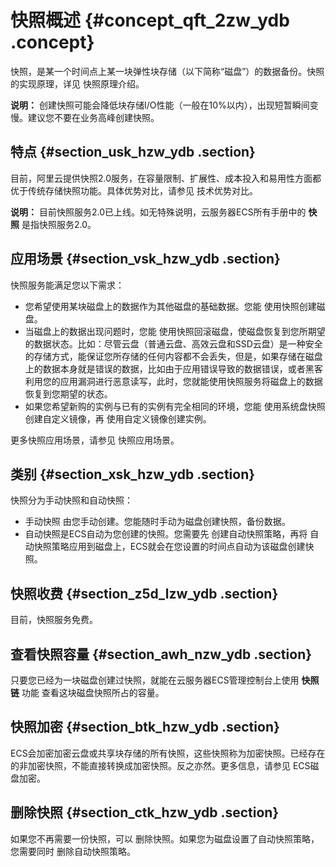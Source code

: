 # 快照概述 {#concept_qft_2zw_ydb .concept}

快照，是某一个时间点上某一块弹性块存储（以下简称“磁盘”）的数据备份。快照的实现原理，详见 快照原理介绍。

**说明：** 创建快照可能会降低块存储I/O性能（一般在10%以内），出现短暂瞬间变慢。建议您不要在业务高峰创建快照。

## 特点 {#section_usk_hzw_ydb .section}

目前，阿里云提供快照2.0服务，在容量限制、扩展性、成本投入和易用性方面都优于传统存储快照功能。具体优势对比，请参见 技术优势对比。

**说明：** 目前快照服务2.0已上线。如无特殊说明，云服务器ECS所有手册中的 **快照** 是指快照服务2.0。

## 应用场景 {#section_vsk_hzw_ydb .section}

快照服务能满足您以下需求：

-   您希望使用某块磁盘上的数据作为其他磁盘的基础数据。您能 使用快照创建磁盘。
-   当磁盘上的数据出现问题时，您能 使用快照回滚磁盘，使磁盘恢复到您所期望的数据状态。比如：尽管云盘（普通云盘、高效云盘和SSD云盘）是一种安全的存储方式，能保证您所存储的任何内容都不会丢失，但是，如果存储在磁盘上的数据本身就是错误的数据，比如由于应用错误导致的数据错误，或者黑客利用您的应用漏洞进行恶意读写，此时，您就能使用快照服务将磁盘上的数据恢复到您期望的状态。
-   如果您希望新购的实例与已有的实例有完全相同的环境，您能 使用系统盘快照创建自定义镜像，再 使用自定义镜像创建实例。

更多快照应用场景，请参见 快照应用场景。

## 类别 {#section_xsk_hzw_ydb .section}

快照分为手动快照和自动快照：

-   手动快照 由您手动创建。您能随时手动为磁盘创建快照，备份数据。
-   自动快照是ECS自动为您创建的快照。您需要先 创建自动快照策略，再将 自动快照策略应用到磁盘上，ECS就会在您设置的时间点自动为该磁盘创建快照。

## 快照收费 {#section_z5d_lzw_ydb .section}

目前，快照服务免费。

## 查看快照容量 {#section_awh_nzw_ydb .section}

只要您已经为一块磁盘创建过快照，就能在云服务器ECS管理控制台上使用 **快照链** 功能 查看这块磁盘快照所占的容量。

## 快照加密 {#section_btk_hzw_ydb .section}

ECS会加密加密云盘或共享块存储的所有快照，这些快照称为加密快照。已经存在的非加密快照，不能直接转换成加密快照。反之亦然。更多信息，请参见 ECS磁盘加密。

## 删除快照 {#section_ctk_hzw_ydb .section}

如果您不再需要一份快照，可以 删除快照。如果您为磁盘设置了自动快照策略，您需要同时 删除自动快照策略。

